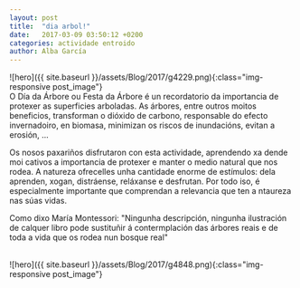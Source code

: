 ```yaml
---
layout: post
title:  "dia arbol!"
date:   2017-03-09 03:50:12 +0200
categories: actividade entroido
author: Alba García
---
```


![hero]({{ site.baseurl }}/assets/Blog/2017/g4229.png){:class="img-responsive post_image"}
<br>
O Día da Árbore ou Festa da Árbore é un recordatorio da importancia de protexer as superficies arboladas. As árbores, entre outros moitos beneficios, transforman o dióxido de carbono, responsable do efecto invernadoiro, en biomasa, minimizan os riscos de inundacións, evitan a erosión, ...

Os nosos paxariños disfrutaron con esta actividade, aprendendo xa dende moi cativos a importancia de protexer e manter o medio natural que nos rodea. A natureza ofrecelles unha cantidade enorme de estímulos: dela aprenden, xogan, distráense, reláxanse e desfrutan. Por todo iso, é especialmente importante que comprendan a relevancia que ten a ntaureza nas súas vidas.

Como dixo María Montessori: "Ningunha descripción, ningunha ilustración de calquer libro pode sustituñir á contermplación das árbores reais e de toda a vida que os rodea nun bosque real"

<br>
![hero]({{ site.baseurl }}/assets/Blog/2017/g4848.png){:class="img-responsive post_image"}